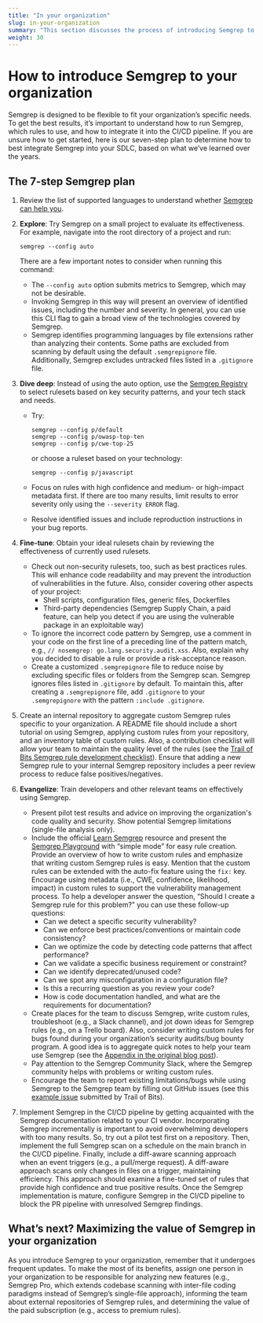 ```yaml
---
title: "In your organization"
slug: in-your-organization
summary: "This section discusses the process of introducing Semgrep to your organization."
weight: 30
---
```


# How to introduce Semgrep to your organization

Semgrep is designed to be flexible to fit your organization’s specific needs. To get the best results, it’s important to
understand how to run Semgrep, which rules to use, and how to integrate it into the CI/CD pipeline. If you are unsure
how to get started, here is our seven-step plan to determine how to best integrate Semgrep into your SDLC, based on
what we’ve learned over the years.

## The 7-step Semgrep plan

1. Review the list of supported languages to understand whether [Semgrep can help you](https://semgrep.dev/docs/supported-languages/#language-maturity).

2. **Explore**: Try Semgrep on a small project to evaluate its effectiveness. For example, navigate into the root
directory of a project and run:

    ``` shell
    semgrep --config auto
    ```

    There are a few important notes to consider when running this command:

    - The `--config auto` option submits metrics to Semgrep, which may not be desirable.
    - Invoking Semgrep in this way will present an overview of identified issues, including the number and severity.
      In general, you can use this CLI flag to gain a broad view of the technologies covered by Semgrep.
    - Semgrep identifies programming languages by file extensions rather than analyzing their contents.
      Some paths are excluded from scanning by default using the default `.semgrepignore` file. Additionally, Semgrep
      excludes untracked files listed in a `.gitignore` file.

3. **Dive deep**: Instead of using the auto option, use the [Semgrep Registry](https://semgrep.dev/explore) to select
rulesets based on key security patterns, and your tech stack and needs.
   - Try:

        ```shell
        semgrep --config p/default
        semgrep --config p/owasp-top-ten
        semgrep --config p/cwe-top-25
        ```

        or choose a ruleset based on your technology:

        ```shell
        semgrep --config p/javascript
        ```

   - Focus on rules with high confidence and medium- or high-impact metadata first. If there are too many results,
   limit results to error severity only using the `--severity ERROR` flag.
   - Resolve identified issues and include reproduction instructions in your bug reports.

4. **Fine-tune**: Obtain your ideal rulesets chain by reviewing the effectiveness of currently used rulesets.
   - Check out non-security rulesets, too, such as best practices rules. This will enhance code readability and may
   prevent the introduction of vulnerabilities in the future. Also, consider covering other aspects of your project:
        - Shell scripts, configuration files, generic files, Dockerfiles
        - Third-party dependencies (Semgrep Supply Chain, a paid feature, can help you detect if you are using the
        vulnerable package in an exploitable way)
   - To ignore the incorrect code pattern by Semgrep, use a comment in your code on the first line of a preceding line
   of the pattern match, e.g., `// nosemgrep: go.lang.security.audit.xss`. Also, explain why you decided to disable
   a rule or provide a risk-acceptance reason.
   - Create a customized `.semgrepignore` file to reduce noise by excluding specific files or folders from the Semgrep
   scan. Semgrep ignores files listed in `.gitignore` by default. To maintain this, after creating a `.semgrepignore`
   file, add `.gitignore` to your `.semgrepignore` with the pattern `:include .gitignore`.

5. Create an internal repository to aggregate custom Semgrep rules specific to your organization.
A README file should include a short tutorial on using Semgrep, applying custom rules from your repository,
and an inventory table of custom rules. Also, a contribution checklist will allow your team to maintain the quality
level of the rules (see the
[Trail of Bits Semgrep rule development checklist](https://github.com/trailofbits/semgrep-rules/blob/main/CONTRIBUTING.md#development-practices)).
Ensure that adding a new Semgrep rule to your internal Semgrep repository includes a peer review process
to reduce false positives/negatives.

6. **Evangelize**: Train developers and other relevant teams on effectively using Semgrep.
    - Present pilot test results and advice on improving the organization's code quality and security.
    Show potential Semgrep limitations (single-file analysis only).
    - Include the official [Learn Semgrep](https://semgrep.dev/learn) resource and present the
    [Semgrep Playground](https://semgrep.dev/playground/new) with “simple mode” for easy rule creation.
    Provide an overview of how to write custom rules and emphasize that writing custom Semgrep rules is easy. Mention
    that the custom rules can be extended with the auto-fix feature using the `fix:` key. Encourage using metadata
    (i.e., CWE, confidence, likelihood, impact) in custom rules to support the vulnerability management process.
    To help a developer answer the question, “Should I create a Semgrep rule for this problem?” you can use these
    follow-up questions:
        - Can we detect a specific security vulnerability?
        - Can we enforce best practices/conventions or maintain code consistency?
        - Can we optimize the code by detecting code patterns that affect performance?
        - Can we validate a specific business requirement or constraint?
        - Can we identify deprecated/unused code?
        - Can we spot any misconfiguration in a configuration file?
        - Is this a recurring question as you review your code?
        - How is code documentation handled, and what are the requirements for documentation?
    - Create places for the team to discuss Semgrep, write custom rules, troubleshoot (e.g., a Slack channel),
    and jot down ideas for Semgrep rules (e.g., on a Trello board). Also, consider writing custom rules for bugs found
    during your organization’s security audits/bug bounty program. A good idea is to aggregate quick notes to help your
    team use Semgrep (see the [Appendix in the original blog post](https://blog.trailofbits.com/2024/01/12/how-to-introduce-semgrep-to-your-organization/#:~:text=Appendix%3A%20Things%20I%20wish%20I%E2%80%99d%20known%20before%20I%20started%20using%20Semgrep)).
    - Pay attention to the Semgrep Community Slack, where the Semgrep community helps with problems or writing custom
    rules.
    - Encourage the team to report existing limitations/bugs while using Semgrep to the Semgrep team by filling out
    GitHub issues (see this [example issue](https://github.com/returntocorp/semgrep/issues/4587) submitted by
    Trail of Bits).

7. Implement Semgrep in the CI/CD pipeline by getting acquainted with the Semgrep documentation related to your CI
vendor. Incorporating Semgrep incrementally is important to avoid overwhelming developers with too many results. So,
try out a pilot test first on a repository. Then, implement the full Semgrep scan on a schedule on the main branch in
the CI/CD pipeline. Finally, include a diff-aware scanning approach when an event triggers (e.g., a pull/merge request).
A diff-aware approach scans only changes in files on a trigger, maintaining efficiency. This approach should examine a
fine-tuned set of rules that provide high confidence and true positive results. Once the Semgrep implementation is
mature, configure Semgrep in the CI/CD pipeline to block the PR pipeline with unresolved Semgrep findings.

## What’s next? Maximizing the value of Semgrep in your organization

As you introduce Semgrep to your organization, remember that it undergoes frequent updates. To make the most of its
benefits, assign one person in your organization to be responsible for analyzing new features (e.g., Semgrep Pro, which
extends codebase scanning with inter-file coding paradigms instead of Semgrep’s single-file approach), informing
the team about external repositories of Semgrep rules, and determining the value of the paid subscription (e.g., access
to premium rules).
